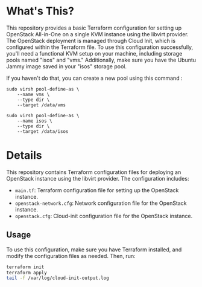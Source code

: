 # What's This?

This repository provides a basic Terraform configuration for setting up OpenStack All-in-One on a single KVM instance using the libvirt provider. The OpenStack deployment is managed through Cloud Init, which is configured within the Terraform file. To use this configuration successfully, you'll need a functional KVM setup on your machine, including storage pools named "isos" and "vms." Additionally, make sure you have the Ubuntu Jammy image saved in your "isos" storage pool.


If you haven't do that, you can create a new pool using this command :

```
sudo virsh pool-define-as \
    --name vms \
    --type dir \
    --target /data/vms

sudo virsh pool-define-as \
    --name isos \
    --type dir \
    --target /data/isos
```

# Details

This repository contains Terraform configuration files for deploying an OpenStack instance using the libvirt provider. The configuration includes:

- `main.tf`: Terraform configuration file for setting up the OpenStack instance.
- `openstack-network.cfg`: Network configuration file for the OpenStack instance.
- `openstack.cfg`: Cloud-init configuration file for the OpenStack instance.

## Usage

To use this configuration, make sure you have Terraform installed, and modify the configuration files as needed. Then, run:

```bash
terraform init
terraform apply
tail -f /var/log/cloud-init-output.log 
```
